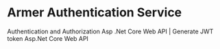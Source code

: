 # Armer Authentication Service
Authentication and Authorization Asp .Net Core Web API | Generate JWT token Asp.Net Core Web API
